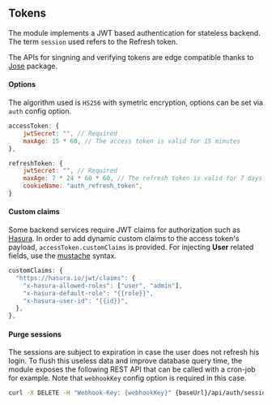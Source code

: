 ## Tokens

The module implements a JWT based authentication for stateless backend. The term `session` used refers to the Refresh token.

The APIs for singning and verifying tokens are edge compatible thanks to [Jose](https://github.com/panva/jose) package.

#### Options

The algorithm used is `HS256` with symetric encryption, options can be set via `auth` config option.

```js
accessToken: {
    jwtSecret: "", // Required
    maxAge: 15 * 60, // The access token is valid for 15 minutes
},

refreshToken: {
    jwtSecret: "", // Required
    maxAge: 7 * 24 * 60 * 60, // The refresh token is valid for 7 days
    cookieName: "auth_refresh_token",
}
```

#### Custom claims

Some backend services require JWT claims for authorization such as [Hasura](https://hasura.io). In order to add dynamic custom claims to the access token's payload, `accessToken.customClaims` is provided. For injecting **User** related fields, use the [mustache](https://github.com/janl/mustache.js) syntax.

```js
customClaims: {
  "https://hasura.io/jwt/claims": {
    "x-hasura-allowed-roles": ["user", "admin"],
    "x-hasura-default-role": "{{role}}",
    "x-hasura-user-id": "{{id}}",
  },
},
```

#### Purge sessions

The sessions are subject to expiration in case the user does not refresh his login. To flush this useless data and improve database query time, the module exposes the following REST API that can be called with a cron-job for example. Note that `webhookKey` config option is required in this case.

```bash
curl -X DELETE -H "Webhook-Key: {webhookKey}" {baseUrl}/api/auth/session/revoke/expired
```
